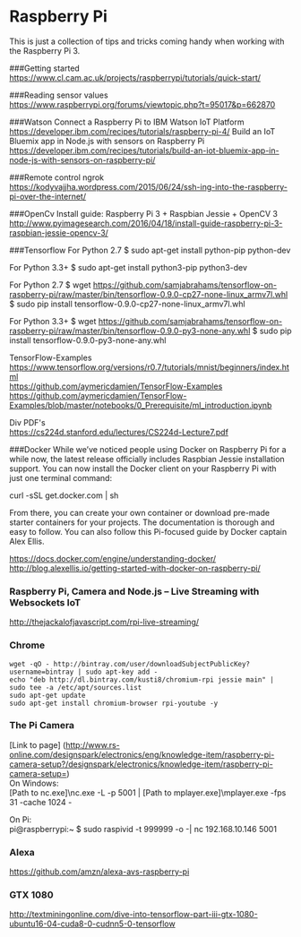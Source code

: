 # Raspberry Pi
This is just a collection of tips and tricks coming handy when working with the Raspberry Pi 3.

###Getting started  
https://www.cl.cam.ac.uk/projects/raspberrypi/tutorials/quick-start/

###Reading sensor values
https://www.raspberrypi.org/forums/viewtopic.php?t=95017&p=662870

###Watson
Connect a Raspberry Pi to IBM Watson IoT Platform  
https://developer.ibm.com/recipes/tutorials/raspberry-pi-4/
Build an IoT Bluemix app in Node.js with sensors on Raspberry Pi  
https://developer.ibm.com/recipes/tutorials/build-an-iot-bluemix-app-in-node-js-with-sensors-on-raspberry-pi/

###Remote control
ngrok   
https://kodyvajjha.wordpress.com/2015/06/24/ssh-ing-into-the-raspberry-pi-over-the-internet/

###OpenCv
Install guide: Raspberry Pi 3 + Raspbian Jessie + OpenCV 3
http://www.pyimagesearch.com/2016/04/18/install-guide-raspberry-pi-3-raspbian-jessie-opencv-3/

###Tensorflow
For Python 2.7
$ sudo apt-get install python-pip python-dev

For Python 3.3+
$ sudo apt-get install python3-pip python3-dev

For Python 2.7
$ wget https://github.com/samjabrahams/tensorflow-on-raspberry-pi/raw/master/bin/tensorflow-0.9.0-cp27-none-linux_armv7l.whl
$ sudo pip install tensorflow-0.9.0-cp27-none-linux_armv7l.whl

For Python 3.3+
$ wget https://github.com/samjabrahams/tensorflow-on-raspberry-pi/raw/master/bin/tensorflow-0.9.0-py3-none-any.whl
$ sudo pip install tensorflow-0.9.0-py3-none-any.whl


TensorFlow-Examples   
https://www.tensorflow.org/versions/r0.7/tutorials/mnist/beginners/index.html   
https://github.com/aymericdamien/TensorFlow-Examples   
https://github.com/aymericdamien/TensorFlow-Examples/blob/master/notebooks/0_Prerequisite/ml_introduction.ipynb

Div PDF's  
https://cs224d.stanford.edu/lectures/CS224d-Lecture7.pdf  

###Docker
While we’ve noticed people using Docker on Raspberry Pi for a while now, the latest release officially includes Raspbian Jessie installation support. You can now install the Docker client on your Raspberry Pi with just one terminal command:

curl -sSL get.docker.com | sh

From there, you can create your own container or download pre-made starter containers for your projects. The documentation is thorough and easy to follow. You can also follow this Pi-focused guide by Docker captain Alex Ellis.

https://docs.docker.com/engine/understanding-docker/
http://blog.alexellis.io/getting-started-with-docker-on-raspberry-pi/

### Raspberry Pi, Camera and Node.js – Live Streaming with Websockets IoT  
http://thejackalofjavascript.com/rpi-live-streaming/

### Chrome  
    wget -qO - http://bintray.com/user/downloadSubjectPublicKey?username=bintray | sudo apt-key add -
    echo "deb http://dl.bintray.com/kusti8/chromium-rpi jessie main" | sudo tee -a /etc/apt/sources.list
    sudo apt-get update
    sudo apt-get install chromium-browser rpi-youtube -y
    
### The Pi Camera   
[Link to page] (http://www.rs-online.com/designspark/electronics/eng/knowledge-item/raspberry-pi-camera-setup?/designspark/electronics/knowledge-item/raspberry-pi-camera-setup=)   
On Windows:   
[Path to nc.exe]\nc.exe -L -p 5001 | [Path to mplayer.exe]\mplayer.exe -fps 31 -cache 1024 -

On Pi:   
pi@raspberrypi:~ $ sudo raspivid -t 999999 -o -| nc 192.168.10.146 5001

### Alexa
https://github.com/amzn/alexa-avs-raspberry-pi

### GTX 1080
http://textminingonline.com/dive-into-tensorflow-part-iii-gtx-1080-ubuntu16-04-cuda8-0-cudnn5-0-tensorflow


